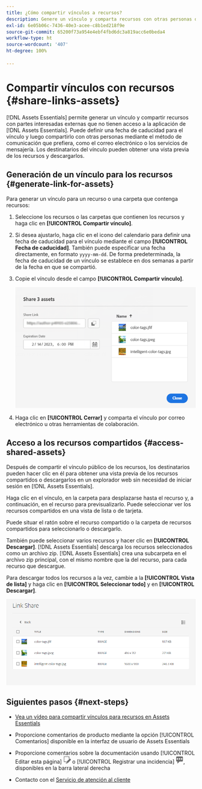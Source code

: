 ```yaml
---
title: ¿Cómo compartir vínculos a recursos?
description: Genere un vínculo y comparta recursos con otras personas que no tengan acceso a la aplicación de  [!DNL Assets Essentials] .
exl-id: 6e05b06c-7436-40e3-acee-c8b1ed218f9e
source-git-commit: 65200f73a954e4ebf4fbd6dc3a819acc6e0beda4
workflow-type: ht
source-wordcount: '407'
ht-degree: 100%

---
```


# Compartir vínculos con recursos {#share-links-assets}

[!DNL Assets Essentials] permite generar un vínculo y compartir recursos con partes interesadas externas que no tienen acceso a la aplicación de [!DNL Assets Essentials]. Puede definir una fecha de caducidad para el vínculo y luego compartirlo con otras personas mediante el método de comunicación que prefiera, como el correo electrónico o los servicios de mensajería. Los destinatarios del vínculo pueden obtener una vista previa de los recursos y descargarlos.

## Generación de un vínculo para los recursos {#generate-link-for-assets}

Para generar un vínculo para un recurso o una carpeta que contenga recursos:

1. Seleccione los recursos o las carpetas que contienen los recursos y haga clic en **[!UICONTROL Compartir vínculo]**.

1. Si desea ajustarlo, haga clic en el icono del calendario para definir una fecha de caducidad para el vínculo mediante el campo **[!UICONTROL Fecha de caducidad]**. También puede especificar una fecha directamente, en formato `yyyy-mm-dd`. De forma predeterminada, la fecha de caducidad de un vínculo se establece en dos semanas a partir de la fecha en que se compartió.

1. Copie el vínculo desde el campo **[!UICONTROL Compartir vínculo]**.

   ![Opción para recortar y enderezar](assets/share-asset-link.png)

1. Haga clic en **[!UICONTROL Cerrar]** y comparta el vínculo por correo electrónico u otras herramientas de colaboración.

## Acceso a los recursos compartidos {#access-shared-assets}

Después de compartir el vínculo público de los recursos, los destinatarios pueden hacer clic en él para obtener una vista previa de los recursos compartidos o descargarlos en un explorador web sin necesidad de iniciar sesión en [!DNL Assets Essentials].

Haga clic en el vínculo, en la carpeta para desplazarse hasta el recurso y, a continuación, en el recurso para previsualizarlo. Puede seleccionar ver los recursos compartidos en una vista de lista o de tarjeta.

Puede situar el ratón sobre el recurso compartido o la carpeta de recursos compartidos para seleccionarlo o descargarlo.

También puede seleccionar varios recursos y hacer clic en **[!UICONTROL Descargar]**. [!DNL Assets Essentials] descarga los recursos seleccionados como un archivo zip. [!DNL Assets Essentials] crea una subcarpeta en el archivo zip principal, con el mismo nombre que la del recurso, para cada recurso que descargue.

Para descargar todos los recursos a la vez, cambie a la **[!UICONTROL Vista de lista]** y haga clic en **[!UICONTROL Seleccionar todo]** y en **[!UICONTROL Descargar]**.

![Vista previa de recursos compartidos](assets/preview-shared-assets.png)

## Siguientes pasos {#next-steps}

* [Vea un vídeo para compartir vínculos para recursos en Assets Essentials](https://experienceleague.adobe.com/docs/experience-manager-learn/assets-essentials/basics/link-sharing.html?lang=es)

* Proporcione comentarios de producto mediante la opción [!UICONTROL Comentarios] disponible en la interfaz de usuario de Assets Essentials

* Proporcione comentarios sobre la documentación usando [!UICONTROL Editar esta página] ![editar la página](assets/do-not-localize/edit-page.png) o [!UICONTROL Registrar una incidencia] ![crear una incidencia de GitHub](assets/do-not-localize/github-issue.png), disponibles en la barra lateral derecha

* Contacto con el [Servicio de atención al cliente](https://experienceleague.adobe.com/?support-solution=General&amp;lang=es#support)
